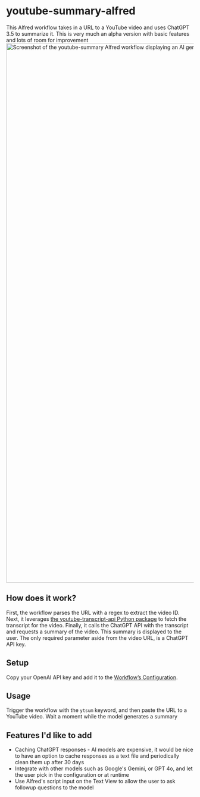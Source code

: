 # youtube-summary-alfred
This Alfred workflow takes in a URL to a YouTube video and uses ChatGPT 3.5 to summarize it. This is very much an alpha version with basic features and lots of room for improvement
<img width="1450" alt="Screenshot of the youtube-summary Alfred workflow displaying an AI generated summary of a YouTube video" src="https://github.com/user-attachments/assets/7acb1689-6dec-4474-bff8-55255a3c214c">

## How does it work?
First, the workflow parses the URL with a regex to extract the video ID. Next, it leverages [the youtube-transcript-api Python package](https://pypi.org/project/youtube-transcript-api/) to fetch the transcript for the video. Finally, it calls the ChatGPT API with the transcript and requests a summary of the video. This summary is displayed to the user. The only required parameter aside from the video URL, is a ChatGPT API key.

## Setup
Copy your OpenAI API key and add it to the [Workflow’s Configuration](https://www.alfredapp.com/help/workflows/user-configuration/).

## Usage
Trigger the workflow with the `ytsum` keyword, and then paste the URL to a YouTube video. Wait a moment while the model generates a summary


## Features I'd like to add
* Caching ChatGPT responses - AI models are expensive, it would be nice to have an option to cache responses as a text file and periodically clean them up after 30 days
* Integrate with other models such as Google's Gemini, or GPT 4o, and let the user pick in the configuration or at runtime
* Use Alfred's script input on the Text View to allow the user to ask followup questions to the model
